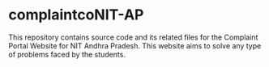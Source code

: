 # complaintcoNIT-AP
This repository contains source code and its related files for the Complaint Portal Website for NIT Andhra Pradesh. This website aims to solve any type of problems faced by the students. 
